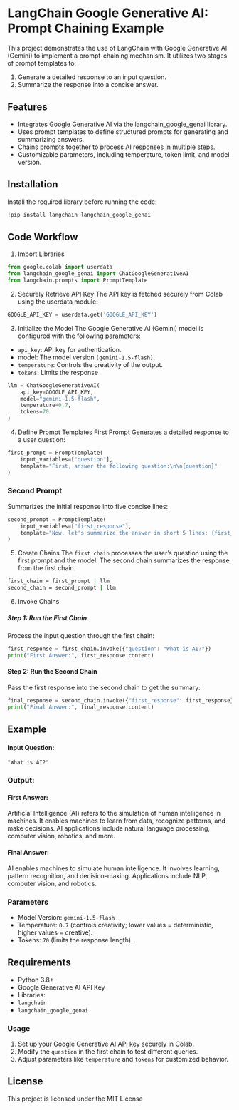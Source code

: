 # LangChain Google Generative AI: Prompt Chaining Example
This project demonstrates the use of LangChain with Google Generative AI (Gemini) to implement a prompt-chaining mechanism. It utilizes two stages of prompt templates to:

1. Generate a detailed response to an input question.
2. Summarize the response into a concise answer.
## Features
* Integrates Google Generative AI via the langchain_google_genai library.
* Uses prompt templates to define structured prompts for generating and summarizing answers.
* Chains prompts together to process AI responses in multiple steps.
* Customizable parameters, including temperature, token limit, and model version.


## Installation
Install the required library before running the code:
```bash
!pip install langchain langchain_google_genai
```  
## Code Workflow
1. Import Libraries
```python
from google.colab import userdata  
from langchain_google_genai import ChatGoogleGenerativeAI  
from langchain.prompts import PromptTemplate
```
2. Securely Retrieve API Key
The API key is fetched securely from Colab using the userdata module:

```python
GOOGLE_API_KEY = userdata.get('GOOGLE_API_KEY')
```  
3. Initialize the Model
The Google Generative AI (Gemini) model is configured with the following parameters:

* `api_key`: API key for authentication.
* model: The model version `(gemini-1.5-flash)`.
* `temperature`: Controls the creativity of the output.
* `tokens`: Limits the response 
```python
llm = ChatGoogleGenerativeAI(  
    api_key=GOOGLE_API_KEY,  
    model="gemini-1.5-flash",  
    temperature=0.7,  
    tokens=70  
)  
```
4. Define Prompt Templates
First Prompt
Generates a detailed response to a user question:

```python
first_prompt = PromptTemplate(  
    input_variables=["question"],  
    template="First, answer the following question:\n\n{question}"  
)
```
### Second Prompt
Summarizes the initial response into five concise lines:

```python
second_prompt = PromptTemplate(  
    input_variables=["first_response"],  
    template="Now, let's summarize the answer in short 5 lines: {first_response}"  
)
```
5. Create Chains
The `first chain` processes the user’s question using the first prompt and the model. The second chain summarizes the response from the first chain.

```bash
first_chain = first_prompt | llm  
second_chain = second_prompt | llm  
```
6. Invoke Chains

##### Step 1: Run the First Chain
Process the input question through the first chain:

```python
first_response = first_chain.invoke({"question": "What is AI?"})  
print("First Answer:", first_response.content)  
```
#### Step 2: Run the Second Chain
Pass the first response into the second chain to get the summary:

```python
final_response = second_chain.invoke({"first_response": first_response})  
print("Final Answer:", final_response.content)
```  
## Example
#### Input Question:
`"What is AI?"`

### Output:
#### First Answer:

Artificial Intelligence (AI) refers to the simulation of human intelligence in machines. It enables machines to learn from data, recognize patterns, and make decisions. AI applications include natural language processing, computer vision, robotics, and more.

#### Final Answer:

AI enables machines to simulate human intelligence. It involves learning, pattern recognition, and decision-making. Applications include NLP, computer vision, and robotics.
### Parameters
* Model Version: `gemini-1.5-flash`
* Temperature: `0.7` (controls creativity; lower values = deterministic, higher values = creative).
* Tokens: `70` (limits the response length).
## Requirements
* Python 3.8+
* Google Generative AI API Key
* Libraries:
* `langchain`
* `langchain_google_genai`
### Usage
1. Set up your Google Generative AI API key securely in Colab.
2. Modify the `question` in the first chain to test different queries.
3. Adjust parameters like `temperature` and `tokens` for customized behavior.

## License
This project is licensed under the MIT License

